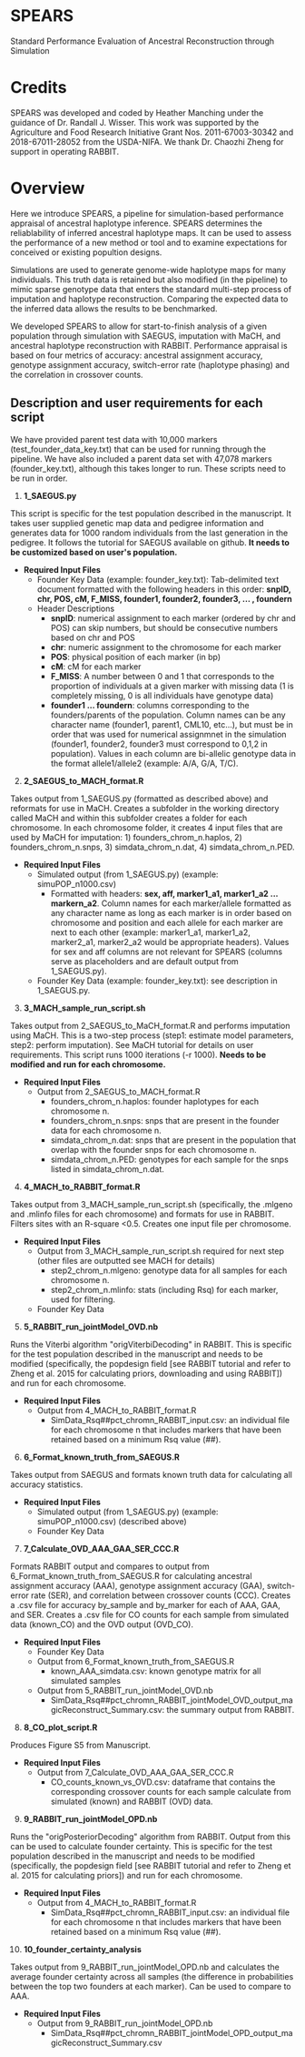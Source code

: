 # SPEARS
Standard Performance Evaluation of Ancestral Reconstruction through Simulation

# Credits
SPEARS was developed and coded by Heather Manching under the guidance of Dr. Randall J. Wisser. This work was supported by the Agriculture and Food Research Initiative Grant Nos. 2011-67003-30342 and 2018-67011-28052 from the USDA-NIFA. We thank Dr. Chaozhi Zheng for support in operating RABBIT.

# Overview
Here we introduce SPEARS, a pipeline for simulation-based performance appraisal of ancestral haplotype inference. SPEARS determines the reliablability of inferred ancestral haplotype maps. It can be used to assess the performance of a new method or tool and to examine expectations for conceived or existing popultion designs. 

Simulations are used to generate genome-wide haplotype maps for many individuals. This truth data is retained but also modified (in the pipeline) to mimic sparse genotype data that enters the standard multi-step process of imputation and haplotype reconstruction. Comparing the expected data to the inferred data allows the results to be benchmarked.

We developed SPEARS to allow for start-to-finish analysis of a given population through simulation with SAEGUS, imputation with MaCH, and ancestral haplotype reconstruction with RABBIT. Performance appraisal is based on four metrics of accuracy: ancestral assignment accuracy, genotype assignment accuracy, switch-error rate (haplotype phasing) and the correlation in crossover counts.

## Description and user requirements for each script

We have provided parent test data with 10,000 markers (test_founder_data_key.txt) that can be used for running through the pipeline. We have also included a parent data set with 47,078 markers (founder_key.txt), although this takes longer to run. These scripts need to be run in order.

1. **1_SAEGUS.py**

This script is specific for the test population described in the manuscript. It takes user supplied genetic map data and pedigree information and generates data for 1000 random individuals from the last generation in the pedigree. It follows the tutorial for SAEGUS available on github. **It needs to be customized based on user's population.**

* **Required Input Files**
  * Founder Key Data (example: founder_key.txt): Tab-delimited text document formatted with the following headers in this order: **snpID, chr, POS, cM, F_MISS, founder1, founder2, founder3, ... , foundern**
   * Header Descriptions
     * **snpID**: numerical assignment to each marker (ordered by chr and POS) can skip numbers, but should be consecutive numbers based on chr and POS
     * **chr**: numeric assignment to the chromosome for each marker
     * **POS**: physical position of each marker (in bp)
     * **cM**: cM for each marker
     * **F_MISS**: A number between 0 and 1 that corresponds to the proportion of individuals at a given marker with missing data (1 is completely missing, 0 is all individuals have genotype data)
     * **founder1 ... foundern**: columns corresponding to the founders/parents of the population. Column names can be any character name (founder1, parent1, CML10, etc...), but must be in order that was used for numerical assignmnet in the simulation (founder1, founder2, founder3 must correspond to 0,1,2 in population). Values in each column are bi-allelic genotype data in the format allele1/allele2 (example: A/A, G/A, T/C). 
  

2. **2_SAEGUS_to_MACH_format.R**

Takes output from 1_SAEGUS.py (formatted as described above) and reformats for use in MaCH. Creates a subfolder in the working directory called MaCH and within this subfolder creates a folder for each chromosome. In each chromosome folder, it creates 4 input files that are used by MaCH for imputation: 1) founders_chrom_n.haplos, 2) founders_chrom_n.snps, 3) simdata_chrom_n.dat, 4) simdata_chrom_n.PED.

* **Required Input Files**
  * Simulated output (from 1_SAEGUS.py) (example: simuPOP_n1000.csv)
    * Formatted with headers: **sex, aff, marker1_a1, marker1_a2 ... markern_a2**. Column names for each marker/allele formatted as any character name as long as each marker is in order based on chromosome and position and each allele for each marker are next to each other (example: marker1_a1, marker1_a2, marker2_a1, marker2_a2 would be appropriate headers). Values for sex and aff columns are not relevant for SPEARS (columns serve as placeholders and are default output from 1_SAEGUS.py).
  * Founder Key Data (example: founder_key.txt): see description in 1_SAEGUS.py.

3. **3_MACH_sample_run_script.sh**

Takes output from 2_SAEGUS_to_MaCH_format.R and performs imputation using MaCH. This is a two-step process (step1: estimate model parameters, step2: perform imputation). See MaCH tutorial for details on user requirements. This script runs 1000 iterations (-r 1000). **Needs to be modified and run for each chromosome.**

* **Required Input Files**
  * Output from 2_SAEGUS_to_MACH_format.R 
    * founders_chrom_n.haplos: founder haplotypes for each chromosome n. 
    * founders_chrom_n.snps: snps that are present in the founder data for each chromosome n. 
    * simdata_chrom_n.dat: snps that are present in the population that overlap with the founder snps for each chromosome n. 
    * simdata_chrom_n.PED: genotypes for each sample for the snps listed in simdata_chrom_n.dat. 

4. **4_MACH_to_RABBIT_format.R**

Takes output from 3_MACH_sample_run_script.sh (specifically, the .mlgeno and .mlinfo files for each chromosome) and formats for use in RABBIT. Filters sites with an R-square <0.5. Creates one input file per chromosome. 

* **Required Input Files**
  * Output from 3_MACH_sample_run_script.sh required for next step (other files are outputted see MACH for details)
    * step2_chrom_n.mlgeno: genotype data for all samples for each chromosome n.
    * step2_chrom_n.mlinfo: stats (including Rsq) for each marker, used for filtering.
  * Founder Key Data

5. **5_RABBIT_run_jointModel_OVD.nb**

Runs the Viterbi algorithm "origViterbiDecoding" in RABBIT. This is specific for the test population described in the manuscript and needs to be modified (specifically, the popdesign field [see RABBIT tutorial and refer to Zheng et al. 2015 for calculating priors, downloading and using RABBIT]) and run for each chromosome. 

* **Required Input Files**
  * Output from 4_MACH_to_RABBIT_format.R
    * SimData_Rsq##pct_chromn_RABBIT_input.csv: an individual file for each chromosome n that includes markers that have been retained based on a minimum Rsq value (##).

6. **6_Format_known_truth_from_SAEGUS.R**

Takes output from SAEGUS and formats known truth data for calculating all accuracy statistics. 

* **Required Input Files**
  * Simulated output (from 1_SAEGUS.py) (example: simuPOP_n1000.csv) (described above)
  * Founder Key Data

7. **7_Calculate_OVD_AAA_GAA_SER_CCC.R**

Formats RABBIT output and compares to output from 6_Format_known_truth_from_SAEGUS.R for calculating ancestral assignment accuracy (AAA), genotype assignment accuracy (GAA), switch-error rate (SER), and correlation between crossover counts (CCC). Creates a .csv file for accuracy by_sample and by_marker for each of AAA, GAA, and SER. Creates a .csv file for CO counts for each sample from simulated data (known_CO) and the OVD output (OVD_CO). 

* **Required Input Files**
  * Founder Key Data
  * Output from 6_Format_known_truth_from_SAEGUS.R
    * known_AAA_simdata.csv: known genotype matrix for all simulated samples
  * Output from 5_RABBIT_run_jointModel_OVD.nb
    * SimData_Rsq##pct_chromn_RABBIT_jointModel_OVD_output_magicReconstruct_Summary.csv: the summary output from RABBIT.

8. **8_CO_plot_script.R**

Produces Figure S5 from Manuscript.

* **Required Input Files**
  * Output from 7_Calculate_OVD_AAA_GAA_SER_CCC.R
    * CO_counts_known_vs_OVD.csv: dataframe that contains the corresponding crossover counts for each sample calculate from simulated (known) and RABBIT (OVD) data. 

9. **9_RABBIT_run_jointModel_OPD.nb**

Runs the "origPosteriorDecoding" algorithm from RABBIT. Output from this can be used to calculate founder certainty. This is specific for the test population described in the manuscript and needs to be modified (specifically, the popdesign field [see RABBIT tutorial and refer to Zheng et al. 2015 for calculating priors]) and run for each chromosome.

* **Required Input Files**
  * Output from 4_MACH_to_RABBIT_format.R
    * SimData_Rsq##pct_chromn_RABBIT_input.csv: an individual file for each chromosome n that includes markers that have been retained based on a minimum Rsq value (##).
 
10. **10_founder_certainty_analysis**

Takes output from 9_RABBIT_run_jointModel_OPD.nb and calculates the average founder certainty across all samples (the difference in probabilities between the top two founders at each marker). Can be used to compare to AAA. 

* **Required Input Files**
  * Output from 9_RABBIT_run_jointModel_OPD.nb
    * SimData_Rsq##pct_chromn_RABBIT_jointModel_OPD_output_magicReconstruct_Summary.csv

